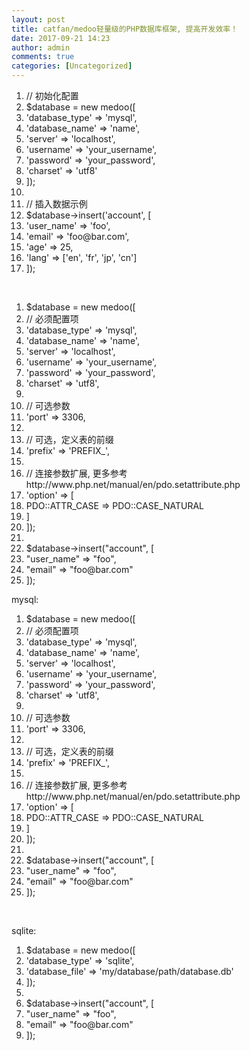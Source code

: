 ```yaml
---
layout: post
title: catfan/medoo轻量级的PHP数据库框架, 提高开发效率！
date: 2017-09-21 14:23
author: admin
comments: true
categories: [Uncategorized]
---
```

<ol class="linenums">
 	<li class="L6"><span class="com">// 初始化配置</span></li>
 	<li class="L7"><span class="pln">$database </span><span class="pun">=</span> <span class="kwd">new</span><span class="pln"> medoo</span><span class="pun">([</span></li>
 	<li class="L8"><span class="str">'database_type'</span> <span class="pun">=&gt;</span> <span class="str">'mysql'</span><span class="pun">,</span></li>
 	<li class="L9"><span class="str">'database_name'</span> <span class="pun">=&gt;</span> <span class="str">'name'</span><span class="pun">,</span></li>
 	<li class="L0"><span class="str">'server'</span> <span class="pun">=&gt;</span> <span class="str">'localhost'</span><span class="pun">,</span></li>
 	<li class="L1"><span class="str">'username'</span> <span class="pun">=&gt;</span> <span class="str">'your_username'</span><span class="pun">,</span></li>
 	<li class="L2"><span class="str">'password'</span> <span class="pun">=&gt;</span> <span class="str">'your_password'</span><span class="pun">,</span></li>
 	<li class="L3"><span class="str">'charset'</span> <span class="pun">=&gt;</span> <span class="str">'utf8'</span></li>
 	<li class="L4"><span class="pun">]);</span></li>
 	<li class="L5"><span class="pln"> </span></li>
 	<li class="L6"><span class="com">// 插入数据示例</span></li>
 	<li class="L7"><span class="pln">$database</span><span class="pun">-&gt;</span><span class="pln">insert</span><span class="pun">(</span><span class="str">'account'</span><span class="pun">,</span> <span class="pun">[</span></li>
 	<li class="L8"><span class="str">'user_name'</span> <span class="pun">=&gt;</span> <span class="str">'foo'</span><span class="pun">,</span></li>
 	<li class="L9"><span class="str">'email'</span> <span class="pun">=&gt;</span> <span class="str">'foo@bar.com'</span><span class="pun">,</span></li>
 	<li class="L0"><span class="str">'age'</span> <span class="pun">=&gt;</span> <span class="lit">25</span><span class="pun">,</span></li>
 	<li class="L1"><span class="str">'lang'</span> <span class="pun">=&gt;</span> <span class="pun">[</span><span class="str">'en'</span><span class="pun">,</span> <span class="str">'fr'</span><span class="pun">,</span> <span class="str">'jp'</span><span class="pun">,</span> <span class="str">'cn'</span><span class="pun">]</span></li>
 	<li class="L2"><span class="pun">]);</span></li>
</ol>
&nbsp;
<ol class="linenums">
 	<li class="L1"><span class="pln">$database </span><span class="pun">=</span> <span class="kwd">new</span><span class="pln"> medoo</span><span class="pun">([</span></li>
 	<li class="L2"><span class="com">// 必须配置项</span></li>
 	<li class="L3"><span class="str">'database_type'</span> <span class="pun">=&gt;</span> <span class="str">'mysql'</span><span class="pun">,</span></li>
 	<li class="L4"><span class="str">'database_name'</span> <span class="pun">=&gt;</span> <span class="str">'name'</span><span class="pun">,</span></li>
 	<li class="L5"><span class="str">'server'</span> <span class="pun">=&gt;</span> <span class="str">'localhost'</span><span class="pun">,</span></li>
 	<li class="L6"><span class="str">'username'</span> <span class="pun">=&gt;</span> <span class="str">'your_username'</span><span class="pun">,</span></li>
 	<li class="L7"><span class="str">'password'</span> <span class="pun">=&gt;</span> <span class="str">'your_password'</span><span class="pun">,</span></li>
 	<li class="L8"><span class="str">'charset'</span> <span class="pun">=&gt;</span> <span class="str">'utf8'</span><span class="pun">,</span></li>
 	<li class="L9"><span class="pln"> </span></li>
 	<li class="L0"><span class="com">// 可选参数</span></li>
 	<li class="L1"><span class="str">'port'</span> <span class="pun">=&gt;</span> <span class="lit">3306</span><span class="pun">,</span></li>
 	<li class="L2"><span class="pln"> </span></li>
 	<li class="L3"><span class="com">// 可选，定义表的前缀</span></li>
 	<li class="L4"><span class="str">'prefix'</span> <span class="pun">=&gt;</span> <span class="str">'PREFIX_'</span><span class="pun">,</span></li>
 	<li class="L5"><span class="pln"> </span></li>
 	<li class="L6"><span class="com">// 连接参数扩展, 更多参考 http://www.php.net/manual/en/pdo.setattribute.php</span></li>
 	<li class="L7"><span class="str">'option'</span> <span class="pun">=&gt;</span> <span class="pun">[</span></li>
 	<li class="L8"><span class="pln"> PDO</span><span class="pun">::</span><span class="pln">ATTR_CASE </span><span class="pun">=&gt;</span><span class="pln"> PDO</span><span class="pun">::</span><span class="pln">CASE_NATURAL</span></li>
 	<li class="L9"><span class="pun">]</span></li>
 	<li class="L0"><span class="pun">]);</span></li>
 	<li class="L1"><span class="pln"> </span></li>
 	<li class="L2"><span class="pln">$database</span><span class="pun">-&gt;</span><span class="pln">insert</span><span class="pun">(</span><span class="str">"account"</span><span class="pun">,</span> <span class="pun">[</span></li>
 	<li class="L3"><span class="str">"user_name"</span> <span class="pun">=&gt;</span> <span class="str">"foo"</span><span class="pun">,</span></li>
 	<li class="L4"><span class="str">"email"</span> <span class="pun">=&gt;</span> <span class="str">"foo@bar.com"</span></li>
 	<li class="L5"><span class="pun">]);</span></li>
</ol>
mysql:
<ol class="linenums">
 	<li class="L1"><span class="pln">$database </span><span class="pun">=</span> <span class="kwd">new</span><span class="pln"> medoo</span><span class="pun">([</span></li>
 	<li class="L2"><span class="com">// 必须配置项</span></li>
 	<li class="L3"><span class="str">'database_type'</span> <span class="pun">=&gt;</span> <span class="str">'mysql'</span><span class="pun">,</span></li>
 	<li class="L4"><span class="str">'database_name'</span> <span class="pun">=&gt;</span> <span class="str">'name'</span><span class="pun">,</span></li>
 	<li class="L5"><span class="str">'server'</span> <span class="pun">=&gt;</span> <span class="str">'localhost'</span><span class="pun">,</span></li>
 	<li class="L6"><span class="str">'username'</span> <span class="pun">=&gt;</span> <span class="str">'your_username'</span><span class="pun">,</span></li>
 	<li class="L7"><span class="str">'password'</span> <span class="pun">=&gt;</span> <span class="str">'your_password'</span><span class="pun">,</span></li>
 	<li class="L8"><span class="str">'charset'</span> <span class="pun">=&gt;</span> <span class="str">'utf8'</span><span class="pun">,</span></li>
 	<li class="L9"><span class="pln"> </span></li>
 	<li class="L0"><span class="com">// 可选参数</span></li>
 	<li class="L1"><span class="str">'port'</span> <span class="pun">=&gt;</span> <span class="lit">3306</span><span class="pun">,</span></li>
 	<li class="L2"><span class="pln"> </span></li>
 	<li class="L3"><span class="com">// 可选，定义表的前缀</span></li>
 	<li class="L4"><span class="str">'prefix'</span> <span class="pun">=&gt;</span> <span class="str">'PREFIX_'</span><span class="pun">,</span></li>
 	<li class="L5"><span class="pln"> </span></li>
 	<li class="L6"><span class="com">// 连接参数扩展, 更多参考 http://www.php.net/manual/en/pdo.setattribute.php</span></li>
 	<li class="L7"><span class="str">'option'</span> <span class="pun">=&gt;</span> <span class="pun">[</span></li>
 	<li class="L8"><span class="pln"> PDO</span><span class="pun">::</span><span class="pln">ATTR_CASE </span><span class="pun">=&gt;</span><span class="pln"> PDO</span><span class="pun">::</span><span class="pln">CASE_NATURAL</span></li>
 	<li class="L9"><span class="pun">]</span></li>
 	<li class="L0"><span class="pun">]);</span></li>
 	<li class="L1"><span class="pln"> </span></li>
 	<li class="L2"><span class="pln">$database</span><span class="pun">-&gt;</span><span class="pln">insert</span><span class="pun">(</span><span class="str">"account"</span><span class="pun">,</span> <span class="pun">[</span></li>
 	<li class="L3"><span class="str">"user_name"</span> <span class="pun">=&gt;</span> <span class="str">"foo"</span><span class="pun">,</span></li>
 	<li class="L4"><span class="str">"email"</span> <span class="pun">=&gt;</span> <span class="str">"foo@bar.com"</span></li>
 	<li class="L5"><span class="pun">]);</span></li>
</ol>
&nbsp;

sqlite:
<ol class="linenums">
 	<li class="L0"><span class="pln">$database </span><span class="pun">=</span> <span class="kwd">new</span><span class="pln"> medoo</span><span class="pun">([</span></li>
 	<li class="L1"><span class="str">'database_type'</span> <span class="pun">=&gt;</span> <span class="str">'sqlite'</span><span class="pun">,</span></li>
 	<li class="L2"><span class="str">'database_file'</span> <span class="pun">=&gt;</span> <span class="str">'my/database/path/database.db'</span></li>
 	<li class="L3"><span class="pun">]);</span></li>
 	<li class="L4"><span class="pln"> </span></li>
 	<li class="L5"><span class="pln">$database</span><span class="pun">-&gt;</span><span class="pln">insert</span><span class="pun">(</span><span class="str">"account"</span><span class="pun">,</span> <span class="pun">[</span></li>
 	<li class="L6"><span class="str">"user_name"</span> <span class="pun">=&gt;</span> <span class="str">"foo"</span><span class="pun">,</span></li>
 	<li class="L7"><span class="str">"email"</span> <span class="pun">=&gt;</span> <span class="str">"foo@bar.com"</span></li>
 	<li class="L8"><span class="pun">]);</span></li>
</ol>
